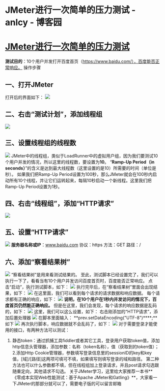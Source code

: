 
# JMeter进行一次简单的压力测试 - anlcy - 博客园






# [JMeter进行一次简单的压力测试](https://www.cnblogs.com/camilla/p/7272005.html)
**测试目的**：10个用户并发打开百度首页（https://www.baidu.com/），百度能否正常响应。
操作步骤

## 一、打开JMeter
打开后的界面如下：
![](https://images2017.cnblogs.com/blog/74815/201708/74815-20170802090027958-1722086738.png)

## 二、右击“测试计划”，添加线程组
![](https://images2017.cnblogs.com/blog/74815/201708/74815-20170802090038349-236096493.jpg)

## 三、设置线程组的线程数
![](https://images2017.cnblogs.com/blog/74815/201708/74815-20170802090055724-1550271578.jpg)
JMeter中的线程组，类似于LoadRunner中的虚拟用户组，因为我们要测试10个用户并发的情况，所以这里的线程数，要设置为**10**。
“**Ramp-Up Period（in seconds）**”的含义是达到最大线程数（这里设置的是10）所需要的时间（单位是秒）。
如果我们把Ramp-Up Period设置为100秒，那么JMeter就会在100秒内启动所有10个线程，并让它们运转起来，每隔10秒启动一个新线程。这里我们把Ramp-Up Period设置为1秒。

## 四、右击“线程组”，添加“HTTP请求”
![](https://images2017.cnblogs.com/blog/74815/201708/74815-20170802090111224-1261111253.jpg)
## 五、设置“HTTP请求”
![](https://images2017.cnblogs.com/blog/74815/201708/74815-20170802090133146-1380204385.jpg)
**服务器名称或IP**：www.baidu.com
协议：https
方法：GET
路径：/

## 六、添加“察看结果树”
![](https://images2017.cnblogs.com/blog/74815/201708/74815-20170802090146318-1290195564.jpg)
“察看结果树”是用来看测试结果的。
至此，测试脚本已经设置完了，我们可以执行一下了，看看当有10个用户并发访问百度首页时，百度能否正常响应。
点击“启动”，执行测试脚本，如下：
![](https://images2017.cnblogs.com/blog/74815/201708/74815-20170802090156661-1507487865.jpg)
执行完毕后，在“察看结果树”里面会出现结果，如下：
![](https://images2017.cnblogs.com/blog/74815/201708/74815-20170802090209677-345073634.jpg)
在这里面，我们可以看到每个请求的请求数据和响应数据。
每个请求都有正确的响应，如下：
![](https://images2017.cnblogs.com/blog/74815/201708/74815-20170802090219271-642861387.png)
**说明，在10个用户在1秒内并发访问的情况下，百度首页仍然能正确响应。**
但是在这里，我们会发现，每个请求的响应数据是乱码的，如下：
![](https://images2017.cnblogs.com/blog/74815/201708/74815-20170802090230974-59073146.png)
这里，我们可以这么设置，如下：
右击刚添加的“HTTP请求”，添加后置处理器
![](https://images2017.cnblogs.com/blog/74815/201708/74815-20170802090240490-1630839983.png)
在脚本里面输入：
**prev.setDataEncoding("UTF-8")****;**如下
![](https://images2017.cnblogs.com/blog/74815/201708/74815-20170802090249771-1790843793.jpg)
再次执行脚本，响应数据就不会乱码了，如下：
![](https://images2017.cnblogs.com/blog/74815/201708/74815-20170802090259396-200605146.jpg)
对于需要登录才能使用的接口，有两种方法可以测试：
1. 静态token：通过抓捕工具fiddler或者其它工具，登录用户获取token值，添加http信息头管理器，添加参数：名称（token名称），值（获取到的token值）；
2.添加Http Cookie管理器，参数填写登录信息里的sessionID的key和key值，[域]/[路径]这两项可填可不填，如果填写则填写登录的域和路径。
第二种方法也可以什么参数都不填，但在线程组加上登录请求，并且post请求勾选跟随重定向，其他请求不勾选。
关于JMeter学习，这里给大家推荐一本书**《零成本实现Web性能测试：基于Apache JMeter和Gatling》**，大家看一下JMeter的那部分就可以了，需要电子版的可以留言邮箱





